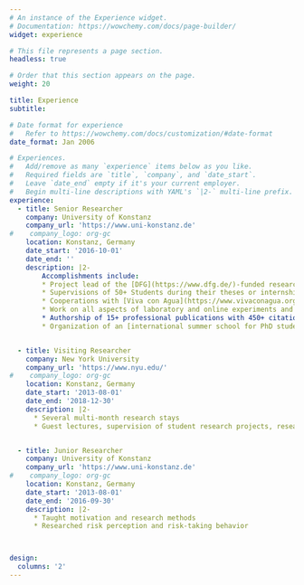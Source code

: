 ```yaml
---
# An instance of the Experience widget.
# Documentation: https://wowchemy.com/docs/page-builder/
widget: experience

# This file represents a page section.
headless: true

# Order that this section appears on the page.
weight: 20

title: Experience
subtitle:

# Date format for experience
#   Refer to https://wowchemy.com/docs/customization/#date-format
date_format: Jan 2006

# Experiences.
#   Add/remove as many `experience` items below as you like.
#   Required fields are `title`, `company`, and `date_start`.
#   Leave `date_end` empty if it's your current employer.
#   Begin multi-line descriptions with YAML's `|2-` multi-line prefix.
experience:
  - title: Senior Researcher
    company: University of Konstanz
    company_url: 'https://www.uni-konstanz.de'
#    company_logo: org-gc
    location: Konstanz, Germany
    date_start: '2016-10-01'
    date_end: ''
    description: |2-
        Accomplishments include:
        * Project lead of the [DFG](https://www.dfg.de/)-funded research project ['Updating Risk'](https://gepris.dfg.de/gepris/projekt/441551024?language=en); Management of more than 350k€ in research funds
        * Supervisions of 50+ Students during their theses or internships
        * Cooperations with [Viva con Agua](https://www.vivaconagua.org/en/) on handwashing behavior in Uganda, the [Mentor Stiftung](https://mentorstiftung.de/) on an evaluation of their Zukunftsmentoring ('future mentoring'), and a leading German car manufacturer on user experience
        * Work on all aspects of laboratory and online experiments and surveys; Conception, planning, and data collection and analyses of 30+ Studies with 8000+ participants
        * Authorship of 15+ professional publications with 450+ citations; communication of findings in 10+ interviews with journals (most recent: [Scientific American](https://www.scientificamerican.com/article/the-best-new-years-resolution-might-be-to-just-let-go-of-an-unfulfilled-life-goal/)) 
        * Organization of an [international summer school for PhD students](https://kis-mos.de/)


  - title: Visiting Researcher
    company: New York University
    company_url: 'https://www.nyu.edu/'
#    company_logo: org-gc
    location: Konstanz, Germany
    date_start: '2013-08-01'
    date_end: '2018-12-30'
    description: |2-
      * Several multi-month research stays
      * Guest lectures, supervision of student research projects, research administration duties


  - title: Junior Researcher
    company: University of Konstanz
    company_url: 'https://www.uni-konstanz.de'
#    company_logo: org-gc
    location: Konstanz, Germany
    date_start: '2013-08-01'
    date_end: '2016-09-30'
    description: |2-
      * Taught motivation and research methods
      * Researched risk perception and risk-taking behavior



design:
  columns: '2'
---
```

